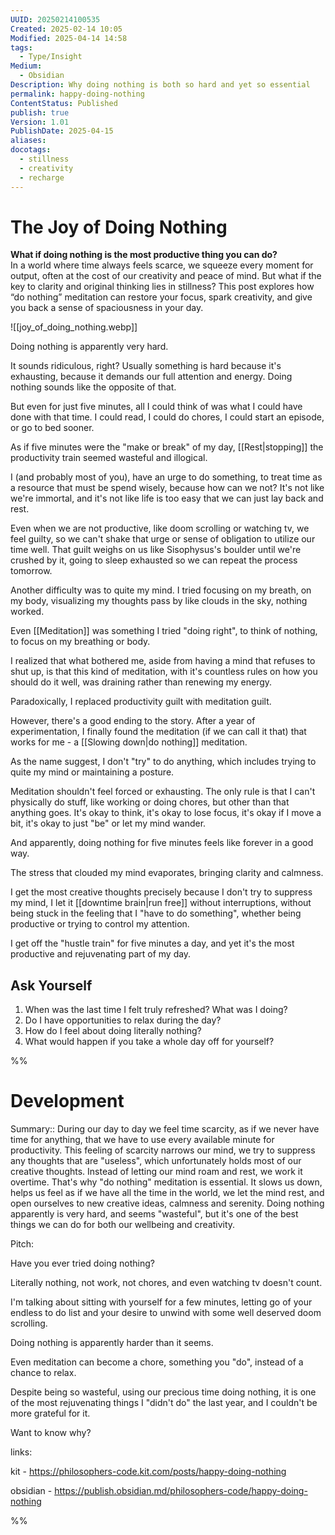 ```yaml
---
UUID: 20250214100535
Created: 2025-02-14 10:05
Modified: 2025-04-14 14:58
tags:
  - Type/Insight
Medium:
  - Obsidian
Description: Why doing nothing is both so hard and yet so essential
permalink: happy-doing-nothing
ContentStatus: Published
publish: true
Version: 1.01
PublishDate: 2025-04-15
aliases: 
docotags:
  - stillness
  - creativity
  - recharge
---
```


# The Joy of Doing Nothing

**What if doing nothing is the most productive thing you can do?**  
In a world where time always feels scarce, we squeeze every moment for output, often at the cost of our creativity and peace of mind. But what if the key to clarity and original thinking lies in stillness? This post explores how “do nothing” meditation can restore your focus, spark creativity, and give you back a sense of spaciousness in your day.

![[joy_of_doing_nothing.webp]]

<!-- truncate -->

Doing nothing is apparently very hard.

It sounds ridiculous, right? Usually something is hard because it's exhausting, because it demands our full attention and energy. Doing nothing sounds like the opposite of that.

But even for just five minutes, all I could think of was what I could have done with that time. I could read, I could do chores, I could start an episode, or go to bed sooner.

As if five minutes were the "make or break" of my day, [[Rest|stopping]] the productivity train seemed wasteful and illogical.

I (and probably most of you), have an urge to do something, to treat time as a resource that must be spend wisely, because how can we not? It's not like we're immortal, and it's not like life is too easy that we can just lay back and rest.

Even when we are not productive, like doom scrolling or watching tv, we feel guilty, so we can't shake that urge or sense of obligation to utilize our time well. That guilt weighs on us like Sisophysus's boulder until we're crushed by it, going to sleep exhausted so we can repeat the process tomorrow.

Another difficulty was to quite my mind. I tried focusing on my breath, on my body, visualizing my thoughts pass by like clouds in the sky, nothing worked.

Even [[Meditation]] was something I tried "doing right", to think of nothing, to focus on my breathing or body.

 I realized that what bothered me, aside from having a mind that refuses to shut up, is that this kind of meditation, with it's countless rules on how you should do it well, was draining rather than renewing my energy.

Paradoxically, I replaced productivity guilt with meditation guilt.

However, there's a good ending to the story. After a year of experimentation, I finally found the meditation (if we can call it that) that works for me - a [[Slowing down|do nothing]] meditation.

As the name suggest, I don't "try" to do anything, which includes trying to quite my mind or maintaining a posture.

Meditation shouldn't feel forced or exhausting. The only rule is that I can't physically do stuff, like working or doing chores, but other than that anything goes. It's okay to think, it's okay to lose focus, it's okay if I move a bit, it's okay to just "be" or let my mind wander.

And apparently, doing nothing for five minutes feels like forever in a good way.

The stress that clouded my mind evaporates, bringing clarity and calmness.

I get the most creative thoughts precisely because I don't try to suppress my mind, I let it [[downtime brain|run free]] without interruptions, without being stuck in the feeling that I "have to do something", whether being productive or trying to control my attention.

I get off the "hustle train" for five minutes a day, and yet it's the most productive and rejuvenating part of my day.

## Ask Yourself
1. When was the last time I felt truly refreshed? What was I doing?
2. Do I have opportunities to relax during the day?
3. How do I feel about doing literally nothing?
4. What would happen if you take a whole day off for yourself?


%%
# Development

Summary:: During our day to day we feel time scarcity, as if we never have time for anything, that we have to use every available minute for productivity. This feeling of scarcity narrows our mind, we try to suppress any thoughts that are "useless", which unfortunately holds most of our creative thoughts. Instead of letting our mind roam and rest, we work it overtime. That's why "do nothing" meditation is essential. It slows us down, helps us feel as if we have all the time in the world, we let the mind rest, and open ourselves to new creative ideas, calmness and serenity. Doing nothing apparently is very hard, and seems "wasteful", but it's one of the best things we can do for both our wellbeing and creativity.

Pitch:

Have you ever tried doing nothing?

Literally nothing, not work, not chores, and even watching tv doesn't count.

I'm talking about sitting with yourself for a few minutes, letting go of your endless to do list and your desire to unwind with some well deserved doom scrolling.

Doing nothing is apparently harder than it seems.

Even meditation can become a chore, something you "do", instead of a chance to relax.

Despite being so wasteful, using our precious time doing nothing, it is one of the most rejuvenating things I "didn't do" the last year, and I couldn't be more grateful for it.

Want to know why?

links:

kit - https://philosophers-code.kit.com/posts/happy-doing-nothing

obsidian - https://publish.obsidian.md/philosophers-code/happy-doing-nothing

%%
